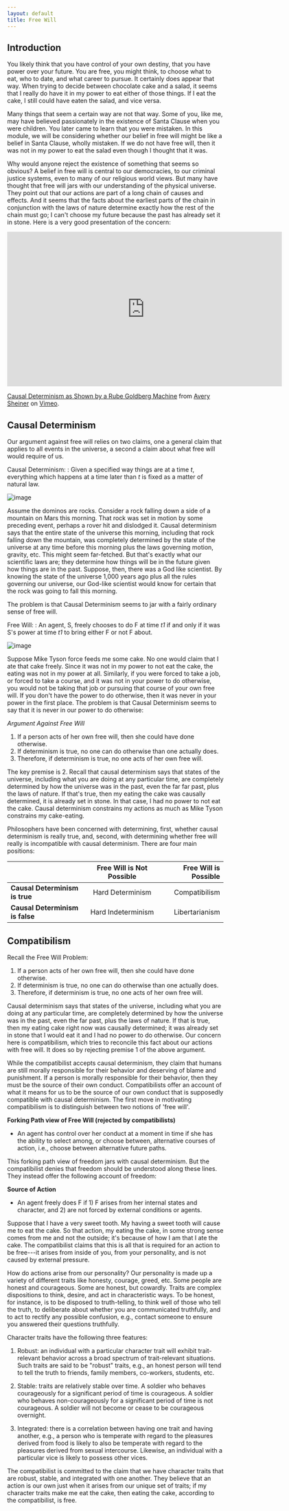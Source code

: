 ```yaml
---
layout: default
title: Free Will
---
```




## Introduction


You likely think that you have control of your own destiny, that you have power over your future. You are free, you might think, to choose what to eat, who to date, and what career to pursue. It certainly does appear that way. When trying to decide between chocolate cake and a salad, it seems that I really do have it in my power to eat either of those things. If I eat the cake, I still could have eaten the salad, and vice versa. 

Many things that seem a certain way are not that way. Some of you, like me, may have believed passionately in the existence of Santa Clause when you were children. You later came to learn that you were mistaken. In this module, we will be considering whether our belief in free will might be like a belief in Santa Clause, wholly mistaken. If we do not have free will, then it was not in my power to eat the salad even though I thought that it was. 


Why would anyone reject the existence of something that seems so obvious? A belief in free will is central to our democracies, to our criminal justice systems, even to many of our religious world views. But many have thought that free will jars with our understanding of the physical universe. They point out that our actions are part of a long chain of causes and effects. And it seems that the facts about the earliest parts of the chain in conjunction with the laws of nature determine exactly how the rest of the chain must go; I can't choose my future because the past has already set it in stone. Here is a very good presentation of the concern: 

<iframe src="https://player.vimeo.com/video/114396910" width="640" height="360" frameborder="0" allow="autoplay; fullscreen" allowfullscreen></iframe>
<p><a href="https://vimeo.com/114396910">Causal Determinism as Shown by a Rube Goldberg Machine</a> from <a href="https://vimeo.com/user35433339">Avery Sheiner</a> on <a href="https://vimeo.com">Vimeo</a>.</p>

## Causal Determinism

Our argument against free will relies on two claims, one a general claim that applies to all events in the universe, a second a claim about what free will would require of us. 

Causal Determinism:
: Given a specified way things are at a time *t*, everything which happens at a time later than *t* is fixed as a matter of natural law.

![image](domino.gif)

Assume the dominos are rocks. Consider a rock falling down a side of a mountain on Mars this morning. That rock was set in motion by some preceding event, perhaps a rover hit and dislodged it. Causal determinism says that the entire state of the universe this morning, including that rock falling down the mountain, was completely determined by the state of the universe at any time before this morning plus the laws governing motion, gravity, etc. This might seem far-fetched. But that's exactly what our scientific laws are; they determine how things will be in the future given how things are in the past. Suppose, then, there was a God like scientist. By knowing the state of the universe 1,000 years ago plus all the rules governing our universe, our God-like scientist would know for certain that the rock was going to fall this morning. 

The problem is that Causal Determinism seems to jar with a fairly ordinary sense of free will. 

Free Will:
: An agent, S, freely chooses to do F at time *t1* if and only if it was S's power at time *t1* to bring either F or not F about. 

![image](choice.jpg)

Suppose Mike Tyson force feeds me some cake. No one would claim that I ate that cake freely. Since it was not in my power to not eat the cake, the eating was not in my power at all. Similarly, if you were forced to take a job, or forced to take a course, and it was not in your power to do otherwise, you would not be taking that job or pursuing that course of your own free will. If you don't have the power to do otherwise, then it was never in your power in the first place. The problem is that Causal Determinism seems to say that it is never in our power to do otherwise: 

*Argument Against Free Will*

1. If a person acts of her own free will, then she could have done otherwise.
2. If determinism is true, no one can do otherwise than one actually does.
3. Therefore, if determinism is true, no one acts of her own free will. 


The key premise is 2. Recall that causal determinism says that states of the universe, including what you are doing at any particular time, are completely determined by how the universe was in the past, even the far far past, plus the laws of nature. If that's true, then my eating the cake was causally determined, it is already set in stone. In that case, I had no power to not eat the cake. Causal determinism constrains my actions as much as Mike Tyson constrains my cake-eating. 

Philosophers have been concerned with determining, first, whether causal determinism is really true, and, second, with determining whether free will really is incompatible with causal determinism. There are four main positions: 


|         |   Free Will is Not Possible         | Free Will is Possible  |
| ------------- |:-------------:| -----:|
|  **Causal Determinism is true**   | Hard Determinism| Compatibilism |
| **Causal Determinism is false**      | Hard Indeterminism      |   Libertarianism |





## Compatibilism

Recall the Free Will Problem:

1. If a person acts of her own free will, then she could have done otherwise.
2. If determinism is true, no one can do otherwise than one actually does.
3. Therefore, if determinism is true, no one acts of her own free will. 


Causal determinism says that states of the universe, including what you are doing at any particular time, are completely determined by how the universe was in the past, even the far past, plus the laws of nature. If that is true, then my eating  cake right now was causally determined; it was already set in stone that I would eat it and I had no power to do otherwise.  Our concern here is compatibilism, which tries to reconcile this fact about our actions with free will. It does so by rejecting premise 1 of the above argument. 


While the compatibilist accepts causal determinism, they claim that humans are still morally responsible for their behavior and deserving of blame and punishment. If a person is morally responsible for their behavior, then they must be the source of their own conduct. Compatibilists offer an account of what it means for us to be the source of our own conduct that is supposedly compatible with causal determinism. The first move in motivating compatibilism is to distinguish between two notions of 'free will'. 


**Forking Path view of Free Will (rejected by compatibilists)**

+ An agent has control over her conduct at a moment in time if she has the ability to select among, or choose between, alternative courses of action, i.e., choose between alternative future paths. 


This forking path view of freedom jars with causal determinism. But the compatibilist denies that freedom should be understood along these lines. They instead offer the following account of freedom:  

**Source of Action**

+ An agent freely does F if 1) F arises from her internal states and character, and 2) are not forced by external conditions or agents.

Suppose that I have a very sweet tooth. My having a sweet tooth will cause me to eat the cake. So that action, my eating the cake, in some strong sense comes from me and not the outside; it's because of how I am that I ate the cake. The compatibilist claims that this is all that is required for an action to be free---it arises from inside of you, from your personality, and is not caused by external pressure.   

How do actions arise from our personality? Our personality is made up a variety of different traits like honesty, courage, greed, etc. Some people are honest and courageous. Some are honest, but cowardly. Traits are complex dispositions to think, desire, and act in characteristic ways. To be honest, for instance, is to be disposed to truth-telling, to think well of those who tell the truth, to deliberate about whether you are communicated truthfully, and to act to rectify any possible confusion, e.g., contact someone to ensure you answered their questions truthfully.

Character traits have the following three features: 

1. Robust: an individual with a particular character trait will exhibit trait-relevant behavior across a broad spectrum of trait-relevant situations. Such traits are said to be "robust" traits, e.g., an honest person will tend to tell the truth to friends, family members, co-workers, students, etc. 

2. Stable: traits are relatively stable over time.  A soldier who behaves courageously for a significant period of time is courageous. A soldier who behaves non-courageously for a significant period of time is not courageous. A soldier will not become or cease to be courageous overnight. 

3. Integrated: there is a correlation between having one trait and having another, e.g., a person who is temperate with regard to the pleasures derived from food is likely to also be temperate with regard to the pleasures derived from sexual intercourse. Likewise, an individual with a particular vice is likely to possess other vices.


 
The compatibilist is committed to the claim that we have character traits that are robust, stable, and integrated with one another. They believe that an action is our own just when it arises from our unique set of traits; if my character traits make me eat the cake, then eating the cake, according to the compatibilist, is free.



